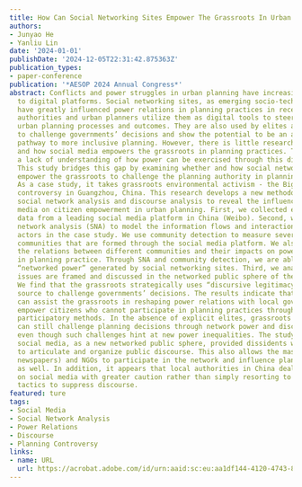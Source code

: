 ```yaml
---
title: How Can Social Networking Sites Empower The Grassroots In Urban Planning?
authors:
- Junyao He
- Yanliu Lin
date: '2024-01-01'
publishDate: '2024-12-05T22:31:42.875363Z'
publication_types:
- paper-conference
publication: '*AESOP 2024 Annual Congress*'
abstract: Conflicts and power struggles in urban planning have increasingly shifted
  to digital platforms. Social networking sites, as emerging socio-technical systems,
  have greatly influenced power relations in planning practices in recent years. Public
  authorities and urban planners utilize them as digital tools to steer and transform
  urban planning processes and outcomes. They are also used by elites and professionals
  to challenge governments’ decisions and show the potential to be an alternative
  pathway to more inclusive planning. However, there is little research on whether
  and how social media empowers the grassroots in planning practices. There is also
  a lack of understanding of how power can be exercised through this digital platform.
  This study bridges this gap by examining whether and how social networking sites
  empower the grassroots to challenge the planning authority in planning practice.
  As a case study, it takes grassroots environmental activism - the Big Banyan Tree
  controversy in Guangzhou, China. This research develops a new methodology that combines
  social network analysis and discourse analysis to reveal the influence of social
  media on citizen empowerment in urban planning. First, we collected extensive digital
  data from a leading social media platform in China (Weibo). Second, we apply social
  network analysis (SNA) to model the information flows and interactions between different
  actors in the case study. We use community detection to measure several virtual
  communities that are formed through the social media platform. We also identify
  the relations between different communities and their impacts on power relations
  in planning practice. Through SNA and community detection, we are able to measure
  “networked power” generated by social networking sites. Third, we analyze how planning
  issues are framed and discussed in the networked public sphere of the virtual community.
  We find that the grassroots strategically uses “discursive legitimacy” as a power
  source to challenge governments’ decisions. The results indicate that social media
  can assist the grassroots in reshaping power relations with local governments and
  empower citizens who cannot participate in planning practices through traditional
  participatory methods. In the absence of explicit elites, grassroots participants
  can still challenge planning decisions through network power and discourse legitimacy,
  even though such challenges hint at new power inequalities. The study shows that
  social media, as a new networked public sphere, provided dissidents with the ability
  to articulate and organize public discourse. This also allows the mass media (e.g.,
  newspapers) and NGOs to participate in the network and influence planning controversies
  as well. In addition, it appears that local authorities in China deal with controversies
  on social media with greater caution rather than simply resorting to online surveillance
  tactics to suppress discourse.
featured: ture
tags:
- Social Media
- Social Network Analysis
- Power Relations
- Discourse
- Planning Controversy
links:
- name: URL
  url: https://acrobat.adobe.com/id/urn:aaid:sc:eu:aa1df144-4120-4743-80da-f358d00e6fe5
---
```

